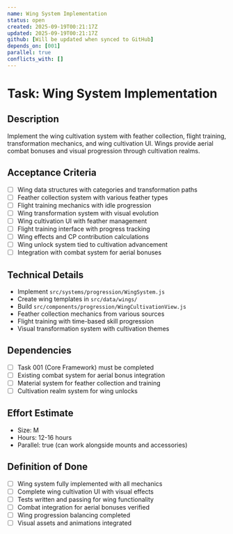 ```yaml
---
name: Wing System Implementation
status: open
created: 2025-09-19T00:21:17Z
updated: 2025-09-19T00:21:17Z
github: [Will be updated when synced to GitHub]
depends_on: [001]
parallel: true
conflicts_with: []
---
```


# Task: Wing System Implementation

## Description
Implement the wing cultivation system with feather collection, flight training, transformation mechanics, and wing cultivation UI. Wings provide aerial combat bonuses and visual progression through cultivation realms.

## Acceptance Criteria
- [ ] Wing data structures with categories and transformation paths
- [ ] Feather collection system with various feather types
- [ ] Flight training mechanics with idle progression
- [ ] Wing transformation system with visual evolution
- [ ] Wing cultivation UI with feather management
- [ ] Flight training interface with progress tracking
- [ ] Wing effects and CP contribution calculations
- [ ] Wing unlock system tied to cultivation advancement
- [ ] Integration with combat system for aerial bonuses

## Technical Details
- Implement `src/systems/progression/WingSystem.js`
- Create wing templates in `src/data/wings/`
- Build `src/components/progression/WingCultivationView.js`
- Feather collection mechanics from various sources
- Flight training with time-based skill progression
- Visual transformation system with cultivation themes

## Dependencies
- [ ] Task 001 (Core Framework) must be completed
- [ ] Existing combat system for aerial bonus integration
- [ ] Material system for feather collection and training
- [ ] Cultivation realm system for wing unlocks

## Effort Estimate
- Size: M
- Hours: 12-16 hours
- Parallel: true (can work alongside mounts and accessories)

## Definition of Done
- [ ] Wing system fully implemented with all mechanics
- [ ] Complete wing cultivation UI with visual effects
- [ ] Tests written and passing for wing functionality
- [ ] Combat integration for aerial bonuses verified
- [ ] Wing progression balancing completed
- [ ] Visual assets and animations integrated